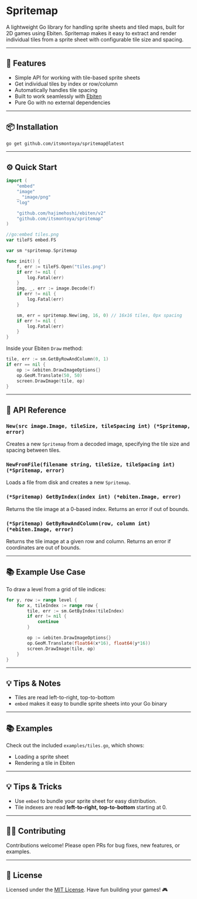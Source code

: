 # Spritemap

A lightweight Go library for handling sprite sheets and tiled maps, built for 2D games using Ebiten. Spritemap makes it easy to extract and render individual tiles from a sprite sheet with configurable tile size and spacing.

---

## 🚀 Features

- Simple API for working with tile-based sprite sheets
- Get individual tiles by index or row/column
- Automatically handles tile spacing
- Built to work seamlessly with [Ebiten](https://ebiten.org/)
- Pure Go with no external dependencies

---

## 📦 Installation

```bash
go get github.com/itsmontoya/spritemap@latest
```

---

## ⚙️ Quick Start

```go
import (
    "embed"
    "image"
    _ "image/png"
    "log"

    "github.com/hajimehoshi/ebiten/v2"
    "github.com/itsmontoya/spritemap"
)

//go:embed tiles.png
var tileFS embed.FS

var sm *spritemap.Spritemap

func init() {
    f, err := tileFS.Open("tiles.png")
    if err != nil {
        log.Fatal(err)
    }
    img, _, err := image.Decode(f)
    if err != nil {
        log.Fatal(err)
    }

    sm, err = spritemap.New(img, 16, 0) // 16x16 tiles, 0px spacing
    if err != nil {
        log.Fatal(err)
    }
}
```

Inside your Ebiten `Draw` method:

```go
tile, err := sm.GetByRowAndColumn(0, 1)
if err == nil {
    op := &ebiten.DrawImageOptions{}
    op.GeoM.Translate(50, 50)
    screen.DrawImage(tile, op)
}
```

---

## 🎨 API Reference

### `New(src image.Image, tileSize, tileSpacing int) (*Spritemap, error)`

Creates a new `Spritemap` from a decoded image, specifying the tile size and spacing between tiles.

### `NewFromFile(filename string, tileSize, tileSpacing int) (*Spritemap, error)`

Loads a file from disk and creates a new `Spritemap`.

### `(*Spritemap) GetByIndex(index int) (*ebiten.Image, error)`

Returns the tile image at a 0-based index. Returns an error if out of bounds.

### `(*Spritemap) GetByRowAndColumn(row, column int) (*ebiten.Image, error)`

Returns the tile image at a given row and column. Returns an error if coordinates are out of bounds.

---

## 📚 Example Use Case

To draw a level from a grid of tile indices:

```go
for y, row := range level {
    for x, tileIndex := range row {
        tile, err := sm.GetByIndex(tileIndex)
        if err != nil {
            continue
        }

        op := &ebiten.DrawImageOptions{}
        op.GeoM.Translate(float64(x*16), float64(y*16))
        screen.DrawImage(tile, op)
    }
}
```

---

## 💡 Tips & Notes

- Tiles are read left-to-right, top-to-bottom
- `embed` makes it easy to bundle sprite sheets into your Go binary

---

## 📚 Examples

Check out the included `examples/tiles.go`, which shows:
- Loading a sprite sheet
- Rendering a tile in Ebiten

---

## 💡 Tips & Tricks

- Use `embed` to bundle your sprite sheet for easy distribution.
- Tile indexes are read **left-to-right, top-to-bottom** starting at 0.

---

## 🧑‍💻 Contributing

Contributions welcome! Please open PRs for bug fixes, new features, or examples.

---

## 📄 License

Licensed under the [MIT License](https://github.com/itsmontoya/spritemap/blob/main/LICENSE). Have fun building your games! 🎮
